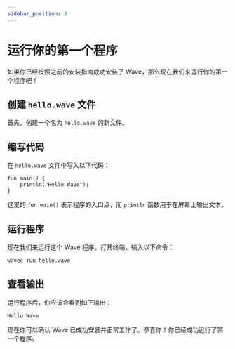 ```yaml
---
sidebar_position: 3
---
```


# 运行你的第一个程序
如果你已经按照之前的安装指南成功安装了 Wave，那么现在我们来运行你的第一个程序吧！

## 创建 `hello.wave` 文件
首先，创建一个名为 `hello.wave` 的新文件。

## 编写代码
在 `hello.wave` 文件中写入以下代码：

```wave
fun main() {
    println("Hello Wave");
}
```

这里的 `fun main()` 表示程序的入口点，而 `println` 函数用于在屏幕上输出文本。

## 运行程序
现在我们来运行这个 Wave 程序。打开终端，输入以下命令：

```bash
wavec run hello.wave
```

## 查看输出
运行程序后，你应该会看到如下输出：

```
Hello Wave
```

现在你可以确认 Wave 已成功安装并正常工作了。恭喜你！你已经成功运行了第一个程序。
